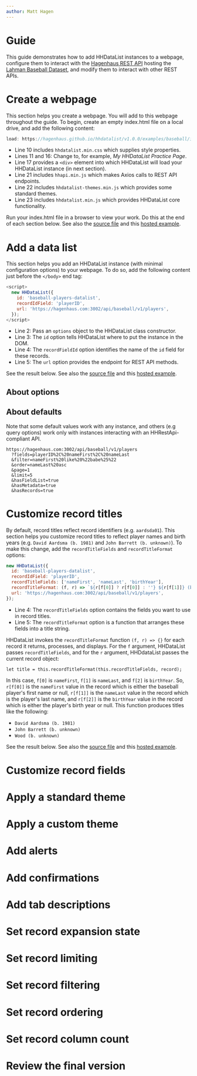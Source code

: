```yaml
---
author: Matt Hagen
---
```


# Guide

This guide demonstrates how to add HHDataList instances to a webpage, configure them to interact with the [Hagenhaus REST API](/en/docs/hhrestapi/) hosting the [Lahman Baseball Dataset](https://www.seanlahman.com/baseball-archive/statistics/), and modify them to interact with other REST APIs.

# Create a webpage

This section helps you create a webpage. You will add to this webpage throughout the guide. To begin, create an empty index.html file on a local drive, and add the following content:

``` js
load: https://hagenhaus.github.io/hhdatalist/v1.0.0/examples/baseball/index.html?load9
```

* Line 10 includes `hhdatalist.min.css` which supplies style properties.
* Lines 11 and 16: Change to, for example, *My HHDataList Practice Page*.
* Line 17 provides a `<div>` element into which HHDataList will load your HHDataList instance (in next section).
* Line 21 includes `hhapi.min.js` which makes Axios calls to REST API endpoints.
* Line 22 includes `hhdatalist-themes.min.js` which provides some standard themes.
* Line 23 includes `hhdatalist.min.js` which provides HHDataList core functionality.

Run your index.html file in a browser to view your work. Do this at the end of each section below. See also the [source file](https://github.com/hagenhaus/hagenhaus.github.io/blob/master/hhdatalist/v1.0.0/examples/baseball/index.html) and this [hosted example](https://hagenhaus.github.io/hhdatalist/v1.0.0/examples/baseball/index.html).

# Add a data list

This section helps you add an HHDataList instance (with minimal configuration options) to your webpage. To do so, add the following content just before the `</body>` end tag:

``` js
<script>
  new HHDataList({
    id: 'baseball-players-datalist',
    recordIdField: 'playerID',
    url: 'https://hagenhaus.com:3002/api/baseball/v1/players',
  });
</script>
```

* Line 2: Pass an `options` object to the HHDataList class constructor.
* Line 3: The `id` option tells HHDataList where to put the instance in the DOM.
* Line 4: The `recordFieldId` option identifies the name of the `id` field for these records.
* Line 5: The `url` option provides the endpoint for REST API methods. 

See the result below. See also the [source file](https://github.com/hagenhaus/hagenhaus.github.io/blob/master/hhdatalist/v1.0.0/examples/baseball/add.html) and this [hosted example](https://hagenhaus.github.io/hhdatalist/v1.0.0/examples/baseball/add.html).

<div id="add-datalist" class="hh-data-list"></div>

<script>
  new HHDataList({
    id: 'add-datalist',
    recordIdField: 'playerID',
    url: 'https://hagenhaus.com:3002/api/baseball/v1/players',
  });
</script>

## About options

## About defaults

Note that some default values work with any instance, and others (e.g query options) work only with instances interacting with an HHRestApi-compliant API. 

``` nonum
https://hagenhaus.com:3002/api/baseball/v1/players
  ?fields=playerID%2C%20nameFirst%2C%20nameLast
  &filter=nameFirst%20like%20%22babe%25%22
  &order=nameLast%20asc
  &page=1
  &limit=5
  &hasFieldList=true
  &hasMetadata=true
  &hasRecords=true
```

# Customize record titles

By default, record titles reflect record identifiers (e.g. `aardsda01`). This section helps you customize record titles to reflect player names and birth years (e.g. `David Aardsma (b. 1981)` and `John Barrett (b. unknown)`). To make this change, add the `recordTitleFields` and `recordTitleFormat` options:

``` js
new HHDataList({
  id: 'baseball-players-datalist',
  recordIdField: 'playerID',
  recordTitleFields: ['nameFirst', 'nameLast', 'birthYear'],
  recordTitleFormat: (f, r) => `${r[f[0]] ? r[f[0]] : ''} ${r[f[1]]} (b. ${r[f[2]] ? r[f[2]] : 'unknown'})`,
  url: 'https://hagenhaus.com:3002/api/baseball/v1/players',
});
```

* Line 4: The `recordTitleFields` option contains the fields you want to use in record titles.
* Line 5: The `recordTitleFormat` option is a function that arranges these fields into a title string.

HHDataList invokes the `recordTitleFormat` function `(f, r) => {}` for each record it returns, processes, and displays. For the `f` argument, HHDataList passes `recordTitleFields`, and for the `r` argument, HHDdataList passes the current record object:

``` nonum
let title = this.recordTitleFormat(this.recordTitleFields, record);
```

In this case, `f[0]` is `nameFirst`, `f[1]` is `nameLast`, and `f[2]` is `birthYear`. So, `r[f[0]]` is the `nameFirst` value in the record which is either the baseball player's first name or null, `r[f[1]]` is the `nameLast` value in the record which is the player's last name, and `r[f[2]]` is the `birthYear` value in the record which is either the player's birth year or null. This function produces titles like the following:

* `David Aardsma (b. 1981)`
* `John Barrett (b. unknown)`
* `Wood (b. unknown)`

See the result below. See also the [source file](https://github.com/hagenhaus/hagenhaus.github.io/blob/master/hhdatalist/v1.0.0/examples/baseball/titles.html) and this [hosted example](https://hagenhaus.github.io/hhdatalist/v1.0.0/examples/baseball/titles.html).

<div id="titles-datalist" class="hh-data-list"></div>

<script>
  new HHDataList({
    id: 'titles-datalist',
    recordIdField: 'playerID',
    recordTitleFields: ['nameFirst', 'nameLast', 'birthYear'],
    recordTitleFormat: (f, r) => `${r[f[0]] ? r[f[0]] : ''} ${r[f[1]]} (b. ${r[f[2]] ? r[f[2]] : 'unknown'})`,
    url: 'https://hagenhaus.com:3002/api/baseball/v1/players',
  });
</script>

# Customize record fields

# Apply a standard theme

# Apply a custom theme

# Add alerts

# Add confirmations

# Add tab descriptions

# Set record expansion state

# Set record limiting

# Set record filtering

# Set record ordering

# Set record column count

# Review the final version